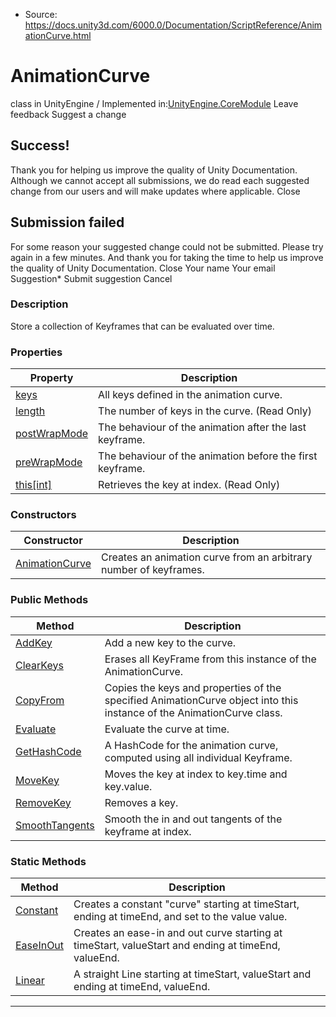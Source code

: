 * Source: https://docs.unity3d.com/6000.0/Documentation/ScriptReference/AnimationCurve.html

# AnimationCurve
class in UnityEngine
/
Implemented in:[UnityEngine.CoreModule](https://docs.unity3d.com/6000.0/Documentation/ScriptReference/UnityEngine.CoreModule.html)
Leave feedback
Suggest a change
## Success!
Thank you for helping us improve the quality of Unity Documentation. Although we cannot accept all submissions, we do read each suggested change from our users and will make updates where applicable.
Close
## Submission failed
For some reason your suggested change could not be submitted. Please <a>try again</a> in a few minutes. And thank you for taking the time to help us improve the quality of Unity Documentation.
Close
Your name Your email Suggestion* Submit suggestion
Cancel
### Description
Store a collection of Keyframes that can be evaluated over time.
### Properties
Property | Description  
---|---  
[keys](https://docs.unity3d.com/6000.0/Documentation/ScriptReference/AnimationCurve-keys.html) | All keys defined in the animation curve.  
[length](https://docs.unity3d.com/6000.0/Documentation/ScriptReference/AnimationCurve-length.html) | The number of keys in the curve. (Read Only)  
[postWrapMode](https://docs.unity3d.com/6000.0/Documentation/ScriptReference/AnimationCurve-postWrapMode.html) | The behaviour of the animation after the last keyframe.  
[preWrapMode](https://docs.unity3d.com/6000.0/Documentation/ScriptReference/AnimationCurve-preWrapMode.html) | The behaviour of the animation before the first keyframe.  
[this[int]](https://docs.unity3d.com/6000.0/Documentation/ScriptReference/AnimationCurve.Index_operator.html) | Retrieves the key at index. (Read Only)  
### Constructors
Constructor | Description  
---|---  
[AnimationCurve](https://docs.unity3d.com/6000.0/Documentation/ScriptReference/AnimationCurve-ctor.html) | Creates an animation curve from an arbitrary number of keyframes.  
### Public Methods
Method | Description  
---|---  
[AddKey](https://docs.unity3d.com/6000.0/Documentation/ScriptReference/AnimationCurve.AddKey.html) | Add a new key to the curve.  
[ClearKeys](https://docs.unity3d.com/6000.0/Documentation/ScriptReference/AnimationCurve.ClearKeys.html) | Erases all KeyFrame from this instance of the AnimationCurve.  
[CopyFrom](https://docs.unity3d.com/6000.0/Documentation/ScriptReference/AnimationCurve.CopyFrom.html) | Copies the keys and properties of the specified AnimationCurve object into this instance of the AnimationCurve class.  
[Evaluate](https://docs.unity3d.com/6000.0/Documentation/ScriptReference/AnimationCurve.Evaluate.html) | Evaluate the curve at time.  
[GetHashCode](https://docs.unity3d.com/6000.0/Documentation/ScriptReference/AnimationCurve.GetHashCode.html) | A HashCode for the animation curve, computed using all individual Keyframe.  
[MoveKey](https://docs.unity3d.com/6000.0/Documentation/ScriptReference/AnimationCurve.MoveKey.html) | Moves the key at index to key.time and key.value.  
[RemoveKey](https://docs.unity3d.com/6000.0/Documentation/ScriptReference/AnimationCurve.RemoveKey.html) | Removes a key.  
[SmoothTangents](https://docs.unity3d.com/6000.0/Documentation/ScriptReference/AnimationCurve.SmoothTangents.html) | Smooth the in and out tangents of the keyframe at index.  
### Static Methods
Method | Description  
---|---  
[Constant](https://docs.unity3d.com/6000.0/Documentation/ScriptReference/AnimationCurve.Constant.html) | Creates a constant "curve" starting at timeStart, ending at timeEnd, and set to the value value.  
[EaseInOut](https://docs.unity3d.com/6000.0/Documentation/ScriptReference/AnimationCurve.EaseInOut.html) | Creates an ease-in and out curve starting at timeStart, valueStart and ending at timeEnd, valueEnd.  
[Linear](https://docs.unity3d.com/6000.0/Documentation/ScriptReference/AnimationCurve.Linear.html) | A straight Line starting at timeStart, valueStart and ending at timeEnd, valueEnd.  
* * *
